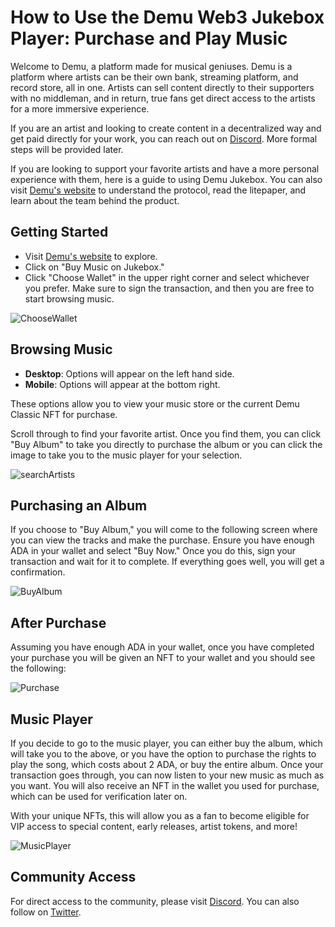 # How to Use the Demu Web3 Jukebox Player: Purchase and Play Music

Welcome to Demu, a platform made for musical geniuses. Demu is a platform where artists can be their own bank, streaming platform, and record store, all in one. Artists can sell content directly to their supporters with no middleman, and in return, true fans get direct access to the artists for a more immersive experience.

If you are an artist and looking to create content in a decentralized way and get paid directly for your work, you can reach out on [Discord](http://discord.gg/rgBTv6cTfb). More formal steps will be provided later.

If you are looking to support your favorite artists and have a more personal experience with them, here is a guide to using Demu Jukebox. You can also visit [Demu's website](https://www.demu.pro/) to understand the protocol, read the litepaper, and learn about the team behind the product.

## Getting Started

- Visit [Demu's website](https://www.demu.pro/) to explore.
- Click on "Buy Music on Jukebox."
- Click "Choose Wallet" in the upper right corner and select whichever you prefer. Make sure to sign the transaction, and then you are free to start browsing music.

![ChooseWallet](https://github.com/jaysnel/technical-writing/assets/23262423/e65f3b42-fcb7-419a-923d-9d2e43df4add)


## Browsing Music

- **Desktop**: Options will appear on the left hand side.
- **Mobile**: Options will appear at the bottom right.

These options allow you to view your music store or the current Demu Classic NFT for purchase.

Scroll through to find your favorite artist. Once you find them, you can click "Buy Album" to take you directly to purchase the album or you can click the image to take you to the music player for your selection.

![searchArtists](https://github.com/jaysnel/technical-writing/assets/23262423/ab13eed1-da13-4d8a-871f-74c6a9352451)


## Purchasing an Album

If you choose to "Buy Album," you will come to the following screen where you can view the tracks and make the purchase. Ensure you have enough ADA in your wallet and select "Buy Now." Once you do this, sign your transaction and wait for it to complete. If everything goes well, you will get a confirmation.

![BuyAlbum](https://github.com/jaysnel/technical-writing/assets/23262423/9c2c4c21-31d6-477f-a88b-21b69aa1a0b6)

## After Purchase

Assuming you have enough ADA in your wallet, once you have completed your purchase you will be given an NFT to your wallet and you should see the following:

![Purchase](https://github.com/jaysnel/technical-writing/assets/23262423/62230fa5-c621-479e-a250-2da099e93da8)


## Music Player

If you decide to go to the music player, you can either buy the album, which will take you to the above, or you have the option to purchase the rights to play the song, which costs about 2 ADA, or buy the entire album. Once your transaction goes through, you can now listen to your new music as much as you want. You will also receive an NFT in the wallet you used for purchase, which can be used for verification later on.

With your unique NFTs, this will allow you as a fan to become eligible for VIP access to special content, early releases, artist tokens, and more!

![MusicPlayer](https://github.com/jaysnel/technical-writing/assets/23262423/7ef3ddc3-8be3-43b0-8342-4f1f146c717e)

## Community Access

For direct access to the community, please visit [Discord](http://discord.gg/rgBTv6cTfb).
You can also follow on [Twitter](https://twitter.com/DEMUPro).
